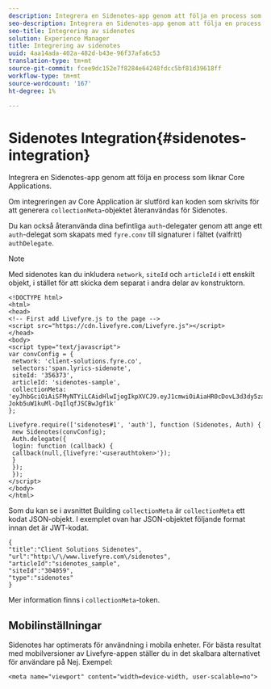 ```yaml
---
description: Integrera en Sidenotes-app genom att följa en process som liknar Core Applications.
seo-description: Integrera en Sidenotes-app genom att följa en process som liknar Core Applications.
seo-title: Integrering av sidenotes
solution: Experience Manager
title: Integrering av sidenotes
uuid: 4aa14ada-402a-482d-b43e-96f37afa6c53
translation-type: tm+mt
source-git-commit: fcee9dc152e7f8284e64248fdcc5bf81d39618ff
workflow-type: tm+mt
source-wordcount: '167'
ht-degree: 1%

---
```



# Sidenotes Integration{#sidenotes-integration}

Integrera en Sidenotes-app genom att följa en process som liknar Core Applications.

Om integreringen av Core Application är slutförd kan koden som skrivits för att generera `collectionMeta`-objektet återanvändas för Sidenotes.

Du kan också återanvända dina befintliga `auth`-delegater genom att ange ett `auth`-delegat som skapats med `fyre.conv` till signaturer i fältet (valfritt) `authDelegate`.

>[!NOTE]
>
>Med sidenotes kan du inkludera `network`, `siteId` och `articleId` i ett enskilt objekt, i stället för att skicka dem separat i andra delar av konstruktorn.

```
<!DOCTYPE html> 
<html> 
<head> 
<!-- First add Livefyre.js to the page --> 
<script src="https://cdn.livefyre.com/Livefyre.js"></script> 
</head> 
<body> 
<script type="text/javascript"> 
var convConfig = { 
 network: 'client-solutions.fyre.co', 
 selectors:'span.lyrics-sidenote', 
 siteId: '356373', 
 articleId: 'sidenotes-sample', 
 collectionMeta: 'eyJhbGciOiAiSFMyNTYiLCAidHlwIjogIkpXVCJ9.eyJ1cmwiOiAiaHR0cDovL3d3dy5zaWRlbm90ZXMtZGVtby5jb20vbHlyaWNzIiwgInNpdGVJZCI6ICIzMDQwNTkiLCAidHlwZSI6ICJzaWRlbm90ZXMiLCAiYXJ0aWNsZUlkIjogInNpZGVub3Rlc19zYW1wbGUiLCAidGl0bGUiOiAiQ2xpZW50IFNvbHV0aW9ucyBTaWRlbm90ZXMifQ.2gxnsM0TS8dfp-Jokb5uW1kuMl-DqIlqfJSCBwJgf1k' 
}; 
  
Livefyre.require(['sidenotes#1', 'auth'], function (Sidenotes, Auth) { 
 new Sidenotes(convConfig); 
 Auth.delegate({ 
 login: function (callback) { 
 callback(null,{livefyre:'<userauthtoken>'}); 
 } 
 }); 
 }); 
</script> 
</body> 
</html>
```

Som du kan se i avsnittet Building `collectionMeta` är `collectionMeta` ett kodat JSON-objekt. I exemplet ovan har JSON-objektet följande format innan det är JWT-kodat.

```
{ 
"title":"Client Solutions Sidenotes", 
"url":"http:\/\/www.livefyre.com\/sidenotes", 
"articleId":"sidenotes_sample", 
"siteId":"304059", 
"type":"sidenotes" 
}
```

Mer information finns i `collectionMeta`-token.

## Mobilinställningar

Sidenotes har optimerats för användning i mobila enheter. För bästa resultat med mobilversioner av Livefyre-appen ställer du in det skalbara alternativet för användare på Nej. Exempel:

```
<meta name="viewport" content="width=device-width, user-scalable=no">
```
